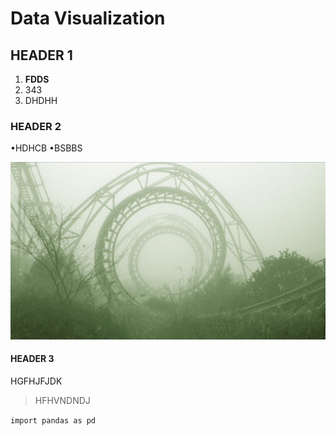 # Data Visualization

## HEADER 1
1. **FDDS**
2. 343
3. DHDHH
### HEADER 2
•HDHCB
•BSBBS

![MyImage](IMG_1283.png)


#### HEADER 3
HGFHJFJDK
>HFHVNDNDJ

```import pandas as pd```
